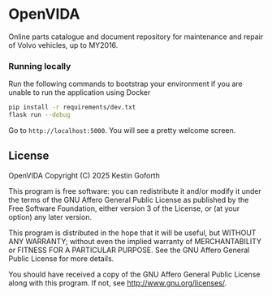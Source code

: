 # OpenVIDA

Online parts catalogue and document repository for maintenance and repair of Volvo vehicles, up to MY2016.

### Running locally

Run the following commands to bootstrap your environment if you are unable to run the application using Docker

```bash
pip install -r requirements/dev.txt
flask run --debug
```

Go to `http://localhost:5000`. You will see a pretty welcome screen.

## License

OpenVIDA
Copyright (C) 2025 Kestin Goforth

This program is free software: you can redistribute it and/or modify
it under the terms of the GNU Affero General Public License as published by
the Free Software Foundation, either version 3 of the License, or
(at your option) any later version.

This program is distributed in the hope that it will be useful,
but WITHOUT ANY WARRANTY; without even the implied warranty of
MERCHANTABILITY or FITNESS FOR A PARTICULAR PURPOSE. See the
GNU Affero General Public License for more details.

You should have received a copy of the GNU Affero General Public License
along with this program. If not, see <http://www.gnu.org/licenses/>.
